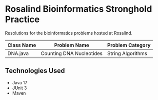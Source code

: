 # Rosalind Bioinformatics Stronghold Practice

Resolutions for the bioinformatics problems hosted at Rosalind.

| Class Name | Problem Name             | Problem Category  |
|------------|--------------------------|-------------------|
| DNA.java   | Counting DNA Nucleotides | String Algorithms |

## Technologies Used 

- Java 17
- JUnit 3
- Maven